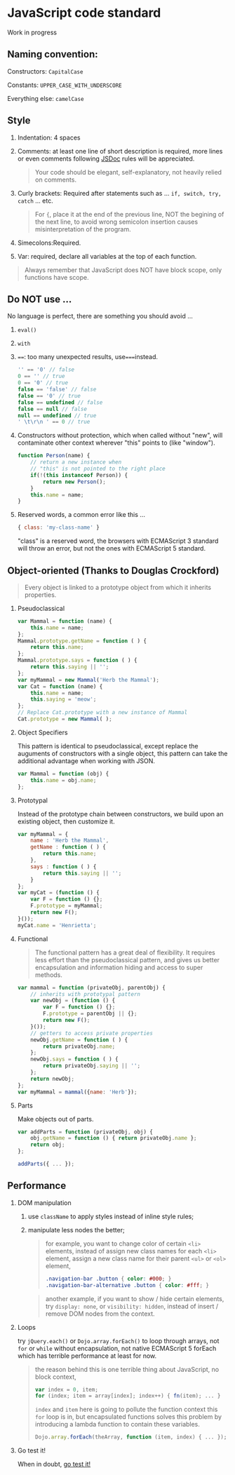 # JavaScript code standard
Work in progress

## Naming convention:

Constructors: ```CapitalCase```

Constants: ```UPPER_CASE_WITH_UNDERSCORE```

Everything else: ```camelCase```

## Style

1. Indentation: 4 spaces

2. Comments: at least one line of short description is required, more lines or even comments following [JSDoc](http://usejsdoc.org/) rules will be appreciated.

    > Your code should be elegant, self-explanatory, not heavily relied on comments.

2. Curly brackets:
Required after statements such as ... ```if, switch, try, catch``` ... etc.

    > For ```{```, place it at the end of the previous line,
    > NOT the begining of the next line,
    > to avoid wrong semicolon insertion causes misinterpretation of the program.

3. Simecolons:Required.

4. Var: required, declare all variables at the top of each function.
> Always remember that JavaScript does NOT have block scope, only functions have scope.

## Do NOT use ...

No language is perfect, there are something you should avoid ...

1. ```eval()```
2. ```with```
3. ```==```: too many unexpected results, use```===```instead.

    ```javascript
    '' == '0' // false
    0 == '' // true
    0 == '0' // true
    false == 'false' // false
    false == '0' // true
    false == undefined // false
    false == null // false
    null == undefined // true
    ' \t\r\n ' == 0 // true
    ```

4. Constructors without protection, which when called without "new", will contaminate other context wherever "this" points to (like "window").

    ```javascript
    function Person(name) {
        // return a new instance when
        // "this" is not pointed to the right place
        if(!(this instanceof Person)) {
            return new Person();
        }
        this.name = name;
    }
    ```

5. Reserved words, a common error like this ...

    ```javascript
    { class: 'my-class-name' }
    ```

    "class" is a reserved word, the browsers with ECMAScript 3 standard will throw an error, but not the ones with ECMAScript 5 standard.
    

## Object-oriented (Thanks to Douglas Crockford)

> Every object is linked to a prototype object from which it inherits properties.

1. Pseudoclassical

    ```javascript
    var Mammal = function (name) {
        this.name = name;
    };
    Mammal.prototype.getName = function ( ) {
        return this.name;
    };
    Mammal.prototype.says = function ( ) {
        return this.saying || '';
    };
    var myMammal = new Mammal('Herb the Mammal');
    var Cat = function (name) {
        this.name = name;
        this.saying = 'meow';
    };
    // Replace Cat.prototype with a new instance of Mammal
    Cat.prototype = new Mammal( );
    ```

2. Object Specifiers

    This pattern is identical to pseudoclassical,
    except replace the auguments of constructors with a single object,
    this pattern can take the additional advantage when working with JSON.
    
    ```javascript
    var Mammal = function (obj) {
        this.name = obj.name;
    };
    ```

3. Prototypal

    Instead of the prototype chain between constructors,
    we build upon an existing object, then customize it.
    
    ```javascript
    var myMammal = {
        name : 'Herb the Mammal',
        getName : function ( ) {
            return this.name;
        },
        says : function ( ) {
            return this.saying || '';
        }
    };
    var myCat = (function () {
        var F = function () {};
        F.prototype = myMammal;
        return new F();
    }());
    myCat.name = 'Henrietta';
    ```

4. Functional

    > The functional pattern has a great deal of flexibility. 
    > It requires less effort than the pseudoclassical pattern,
    > and gives us better encapsulation and information hiding and access to super methods.


    ```javascript
    var mammal = function (privateObj, parentObj) {
        // inherits with prototypal pattern
        var newObj = (function () {
            var F = function () {};
            F.prototype = parentObj || {};
            return new F();
        }());
        // getters to access private properties
        newObj.getName = function ( ) {
            return privateObj.name;
        };
        newObj.says = function ( ) {
            return privateObj.saying || '';
        };
        return newObj;
    };
    var myMammal = mammal({name: 'Herb'});
    ```

5. Parts

    Make objects out of parts.
    
    ```javascript
    var addParts = function (privateObj, obj) {
        obj.getName = function () { return privateObj.name };
        return obj;
    };

    addParts({ ... });
    ```

## Performance

1. DOM manipulation

    1. use `className` to apply styles instead of inline style rules;
    2. manipulate less nodes the better;
        
        > for example, you want to change color of certain `<li>` elements,
        > instead of assign new class names for each `<li>` element,
        > assign a new class name for their parent `<ul>` or `<ol>` element,
        > ```css
        > .navigation-bar .button { color: #000; }
        > .navigation-bar-alternative .button { color: #fff; }
        > ```

        > another example, if you want to show / hide certain elements,
        > try `display: none`, or `visibility: hidden`,
        > instead of insert / remove DOM nodes from the context.

2. Loops

    try `jQuery.each()` or `Dojo.array.forEach()` to loop through arrays,
    not `for` or `while` without encapsulation,
    not native ECMAScript 5 forEach which has terrible performance at least for now.
    
    > the reason behind this is one terrible thing about JavaScript, no block context,
    > ```javascript
    > var index = 0, item;
    > for (index; item = array[index]; index++) { fn(item); ... }
    > ```
    > `index` and `item` here is going to pollute the function context this `for` loop is in,
    > but encapsulated functions solves this problem by introducing a lambda function to contain these variables.
    > ```javascript
    > Dojo.array.forEach(theArray, function (item, index) { ... });
    > ```
    
3. Go test it!

    When in doubt, [go test it!](http://jsperf.com/)
